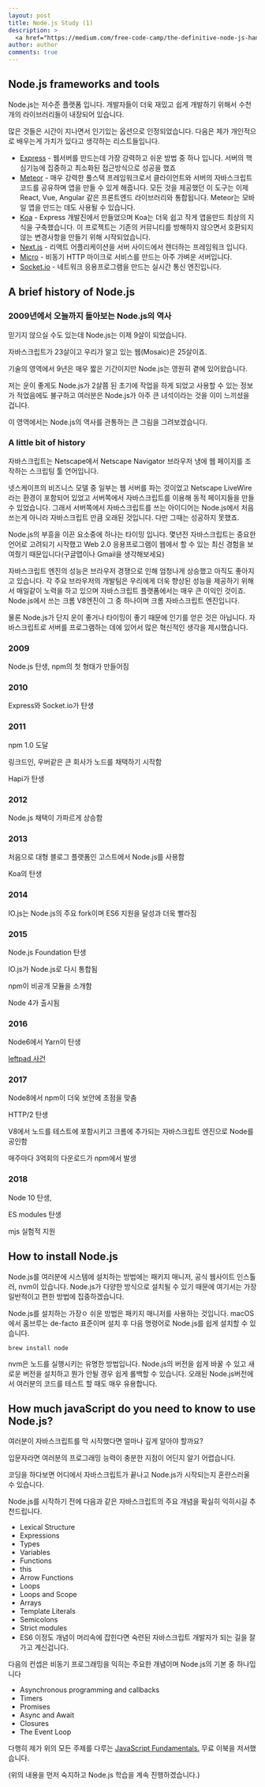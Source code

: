 ```yaml
---
layout: post
title: Node.js Study (1)
description: >
  <a href="https://medium.com/free-code-camp/the-definitive-node-js-handbook-6912378afc6e">학습자료링크</a>
author: author
comments: true
---
```


## Node.js frameworks and tools
Node.js는 저수준 플랫폼 입니다. 개발자들이 더욱 재밌고 쉽게 개발하기 위해서 수천개의 라이브러리들이 내장되어 있습니다.

많은 것들은 시간이 지나면서 인기있는 옵션으로 인정되었습니다. 다음은 제가 개인적으로 배우는게 가치가 있다고 생각하는 리스트들입니다.
* <a href="https://expressjs.com/">Express</a> - 웹서버를 만드는데 가장 강력하고 쉬운 방법 중 하나 입니다. 서버의 핵심기능에 집중하고 최소화된 접근방식으로 성공을 했죠
* <a href="https://flaviocopes.com/meteor/">Meteor</a> - 매우 강력한 풀스택 프레임워크로서 클라이언트와 서버의 자바스크립트 코드를 공유하며 앱을 만들 수 있게 해줍니다. 모든 것을 제공했던 이 도구는 이제 React, Vue, Angular 같은 프론트엔드 라이브러리와 통합됩니다. Meteor는 모바일 앱을 만드는 데도 사용될 수 있습니다.
* <a href="http://koajs.com/">Koa</a> - Express 개발진에서 만들었으며 Koa는 더욱 쉽고 작게 앱을만드 최상의 지식을 구축했습니다. 이 프로젝트는 기존의 커뮤니티를 방해하지 않으면서 호환되지 않는 변경사항을 만들기 위해 시작되었습니다.
* <a href="https://flaviocopes.com/nextjs/">Next.js</a> - 리액트 어플리케이션을 서버 사이드에서 렌더하는 프레임워크 입니다.
* <a href="https://github.com/zeit/micro">Micro</a> - 비동기 HTTP 마이크로 서비스를 만드는 아주 가벼운 서버입니다.
* <a href="https://socket.io/">Socket.io</a> - 네트워크 응용프로그램을 만드는 실시간 통신 엔진입니다.

## A brief history of Node.js
### 2009년에서 오늘까지 돌아보는 Node.js의 역사
믿기지 않으실 수도 있는데 Node.js는 이제 9살이 되었습니다.

자바스크립트가 23살이고 우리가 알고 있는 웹(Mosaic)은 25살이죠.

기술의 영역에서 9년은 매우 짧은 기간이지만 Node.js는 영원히 곁에 있어왔습니다.

저는 운이 좋게도 Node.js가 2살쯤 된 초기에 작업을 하게 되었고 사용할 수 있는 정보가 적었음에도 불구하고 여러분은 Node.js가 아주 큰 녀석이라는 것을 이미 느끼셨을 겁니다.

이 영역에서는 Node.js의 역사를 관통하는 큰 그림을 그려보겠습니다.

### A little bit of history
자바스크립트는 Netscape에서 Netscape Navigator 브라우저 냉에 웹 페이지를 조작하는 스크립팅 툴 언어입니다.

넷스케이프의 비즈니스 모델 중 일부는 웹 서버를 파는 것이었고 Netscape LiveWire라는 환경이 포함되어 있었고 서버쪽에서 자바스크립트를 이용해 동적 페이지들을 만들 수 있었습니다. 그래서 서버쪽에서 자바스크립트를 쓰는 아이디어는 Node.js에서 처음 쓰는게 아니라 자바스크립트 만큼 오래된 것입니다. 다만 그때는 성공하지 못했죠.

Node.js의 부흥을 이끈 요소중에 하나는 타이밍 입니다. 몇년전 자바스크립트는 중요한 언어로 고려되기 시작했고 Web 2.0 응용프로그램이 웹에서 할 수 있는 최신 경험을 보여줬기 때문입니다(구글맵이나 Gmail을 생각해보세요)

자바스크립트 엔진의 성능은 브라우저 경쟁으로 인해 엄청나게 상승했고 아직도 좋아지고 있습니다. 각 주요 브라우저의 개발팀은 우리에게 더욱 향상된 성능을 제공하기 위해서 매일같이 노력을 하고 있으며 자바스크립트 플랫폼에서는 매우 큰 이익인 것이죠. Node.js에서 쓰는 크롬 V8엔진이 그 중 하나이며 크롬 자바스크립트 엔진입니다.

물론 Node.js가 단지 운이 좋거나 타이밍이 좋기 때문에 인기를 얻은 것은 아닙니다. 자바스크립트로 서버를 프로그램하는 데에 있어서 많은 혁신적인 생각을 제시했습니다.

### 2009
Node.js 탄생, npm의 첫 형태가 만들어짐

### 2010
Express와 Socket.io가 탄생

### 2011
npm 1.0 도달

링크드인, 우버같은 큰 회사가 노드를 채택하기 시작함

Hapi가 탄생

### 2012
Node.js 채택이 가파르게 상승함

### 2013
처음으로 대형 블로그 플랫폼인 고스트에서 Node.js를 사용함

Koa의 탄생

### 2014
IO.js는 Node.js의 주요 fork이며 ES6 지원을 달성과 더욱 빨라짐

### 2015
Node.js Foundation 탄생

IO.js가 Node.js로 다시 통합됨

npm이 비공개 모듈을 소개함

Node 4가 출시됨

### 2016
Node6에서 Yarn이 탄생

<a href="https://blog.npmjs.org/post/141577284765/kik-left-pad-and-npm">leftpad 사건</a>

### 2017
Node8에서 npm이 더욱 보안에 초점을 맞춤

HTTP/2 탄생

V8에서 노드를 테스트에 포함시키고 크롬에 추가되는 자바스크립트 엔진으로 Node를 공인함

매주마다 3억회의 다운로드가 npm에서 발생

### 2018
Node 10 탄생,

ES modules 탄생

mjs 실험적 지원

## How to install Node.js
Node.js를 여러분에 시스템에 설치하는 방법에는 패키지 매니저, 공식 웹사이트 인스톨러, nvm이 있습니다. Node.js가 다양한 방식으로 설치될 수 있기 때문에 여기서는 가장 일반적이고 편한 방법에 집중하겠습니다.

Node.js를 설치하는 가장ㅇ 쉬운 방법은 패키지 매니저를 사용하는 것입니다. macOS에서 홈브루는 de-facto 표준이며 설치 후 다음 명령어로 Node.js를 쉽게 설치할 수 있습니다.

```
brew install node
```

nvm은 노드를 실행시키는 유명한 방법입니다. Node.js의 버전을 쉽게 바꿀 수 있고 새로운 버전을 설치하고 뭔가 안될 경우 쉽게 롤백할 수 있습니다. 오래된 Node.js버전에서 여러분의 코드를 테스트 할 때도 매우 유용합니다.

## How much javaScript do you need to know to use Node.js?
여러분이 자바스크립트를 막 시작했다면 얼마나 깊게 알아야 할까요?

입문자라면 여러분의 프로그래밍 능력이 충분한 지점이 어딘지 알기 어렵습니다.

코딩을 하다보면 어디에서 자바스크립트가 끝나고 Node.js가 시작되는지 혼란스러울 수 있습니다.

Node.js를 시작하기 전에 다음과 같은 자바스크립트의 주요 개념을 확실히 익히시길 추천드립니다.
* Lexical Structure
* Expressions
* Types
* Variables
* Functions
* this
* Arrow Functions
* Loops
* Loops and Scope
* Arrays
* Template Literals
* Semicolons
* Strict modules
* ES6
이정도 개념이 머리속에 잡힌다면 숙련된 자바스크립트 개발자가 되는 길을 잘 가고 계신겁니다.

다음의 컨셉은 비동기 프로그래밍을 익히는 주요한 개념이며 Node.js의 기본 중 하나입니다
* Asynchronous programming and callbacks
* Timers
* Promises
* Async and Await
* Closures
* The Event Loop

다행히 제가 위의 모든 주제를 다루는 <a href="https://flaviocopes.com/javascript/">JavaScript Fundamentals.</a> 무료 이북을 저서했습니다.

(위의 내용을 먼저 숙지하고 Node.js 학습을 계속 진행하겠습니다.)
